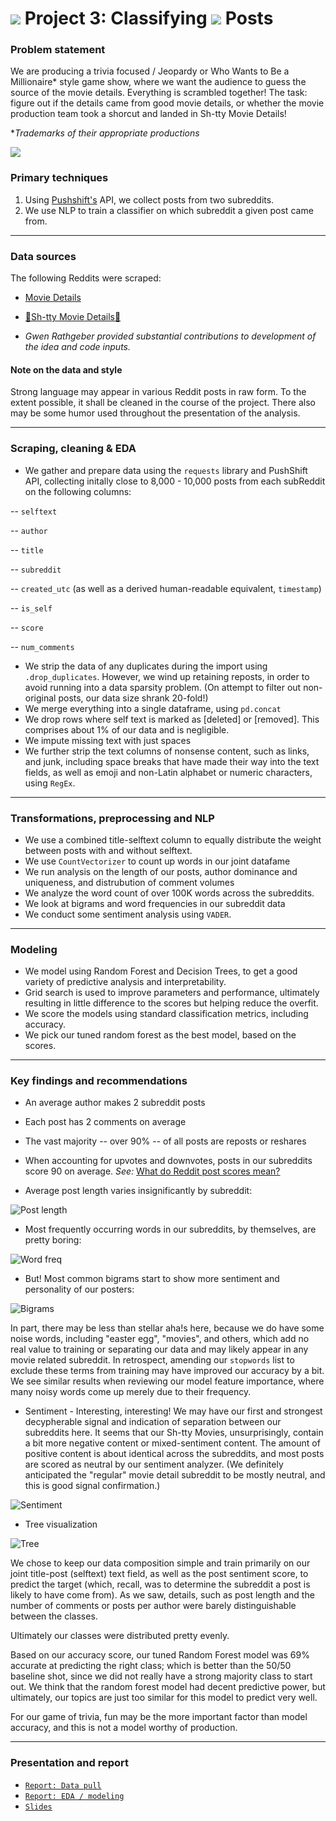# ![](https://ga-dash.s3.amazonaws.com/production/assets/logo-9f88ae6c9c3871690e33280fcf557f33.png) Project 3: Classifying ![](./images/reddit_icon.png) Posts

### Problem statement

We are producing a trivia focused / Jeopardy or Who Wants to Be a Millionaire* style game show, where we want the audience to guess the source of the movie details. Everything is scrambled together! The task: figure out if the details came from good movie details, or whether the movie production team took a shorcut and landed in Sh-tty Movie Details!

*_Trademarks of their appropriate productions_

![](https://www.bigraildiversity.co.uk/wp-content/uploads/2018/10/Night-at-the-Movies-Converted-900x600.png)

### Primary techniques

1. Using [Pushshift's](https://github.com/pushshift/api) API, we collect posts from two subreddits.
2. We use NLP to train a classifier on which subreddit a given post came from.
  
---

### Data sources

The following Reddits were scraped:

* [Movie Details](https://www.reddit.com/r/MovieDetails/)
* [💩Sh-tty Movie Details💩](https://www.reddit.com/r/shittymoviedetails/)

* _Gwen Rathgeber provided substantial contributions to development of the idea and code inputs._


#### Note on the data and style

Strong language may appear in various Reddit posts in raw form. To the extent possible, it shall be cleaned in the course of the project. There also may be some humor used throughout the presentation of the analysis.

---

### Scraping, cleaning & EDA

* We gather and prepare data using the `requests` library and PushShift API, collecting initally close to 8,000 - 10,000 posts from each subReddit on the following columns:

-- `selftext`

-- `author`

-- `title`

-- `subreddit`

-- `created_utc` (as well as a derived human-readable equivalent, `timestamp`)

-- `is_self`

-- `score`

-- `num_comments`

* We strip the data of any duplicates during the import using `.drop_duplicates`. However, we wind up retaining reposts, in order to avoid running into a data sparsity problem. (On attempt to filter out non-original posts, our data size shrank 20-fold!)
* We merge everything into a single dataframe, using `pd.concat`
* We drop rows where self text is marked as [deleted] or [removed]. This comprises about 1% of our data and is negligible.
* We impute missing text with just spaces
* We further strip the text columns of nonsense content, such as links, and junk, including space breaks that have made their way into the text fields, as well as emoji and non-Latin alphabet or numeric characters, using `RegEx`.

--- 

### Transformations, preprocessing and NLP

* We use a combined title-selftext column to equally distribute the weight between posts with and without selftext.
* We use `CountVectorizer` to count up words in our joint datafame
* We run analysis on the length of our posts, author dominance and uniqueness, and distrubution of comment volumes
* We analyze the word count of over 100K words across the subreddits.
* We look at bigrams and word frequencies in our subreddit data
* We conduct some sentiment analysis using `VADER`.

---

### Modeling

* We model using Random Forest and Decision Trees, to get a good variety of predictive analysis and interpretability.
* Grid search is used to improve parameters and performance, ultimately resulting in little difference to the scores but helping reduce the overfit.
* We score the models using standard classification metrics, including accuracy.
* We pick our tuned random forest as the best model, based on the scores.
  
---

### Key findings and recommendations

* An average author makes 2 subreddit posts 
* Each post has 2 comments on average
* The vast majority -- over 90% -- of all posts are reposts or reshares
* When accounting for upvotes and downvotes, posts in our subreddits score 90 on average. _See:_ [What do Reddit post scores mean?](https://www.reddit.com/wiki/faq#wiki_how_is_a_submission.27s_score_determined.3F)

* Average post length varies insignificantly by subreddit:

![Post length](./images/post_length.png)

* Most frequently occurring words in our subreddits, by themselves, are pretty boring:

![Word freq](./images/word_freq.png)

* But! Most common bigrams start to show more sentiment and personality of our posters:

![Bigrams](./images/bigrams.png)

In part, there may be less than stellar aha!s here, because we do have some noise words, including "easter egg", "movies", and others, which add no real value to training or separating our data and may likely appear in any movie related subreddit. In retrospect, amending our `stopwords` list to exclude these terms from training may have improved our accuracy by a bit. We see similar results when reviewing our model feature importance, where many noisy words come up merely due to their frequency.

* Sentiment - Interesting, interesting! We may have our first and strongest decypherable signal and indication of separation between our subreddits here. It seems that our Sh-tty Movies, unsurprisingly, contain a bit more negative content or mixed-sentiment content. The amount of positive content is about identical across the subreddits, and most posts are scored as neutral by our sentiment analyzer. (We definitely anticipated the "regular" movie detail subreddit to be mostly neutral, and this is good signal confirmation.)

![Sentiment](./images/sentiment.jpg)

* Tree visualization

![Tree](./images/tree.png)

We chose to keep our data composition simple and train primarily on our joint title-post (selftext) text field, as well as the post sentiment score, to predict the target (which, recall, was to determine the subreddit a post is likely to have come from). As we saw, details, such as post length and the number of comments or posts per author were barely distinguishable between the classes.

Ultimately our classes were distributed pretty evenly.

Based on our accuracy score, our tuned Random Forest model was 69% accurate at predicting the right class; which is better than the 50/50 baseline shot, since we did not really have a strong majority class to start out. We think that the random forest model had decent predictive power, but ultimately, our topics are just too similar for this model to predict very well.

For our game of trivia, fun may be the more important factor than model accuracy, and this is not a model worthy of production.

---

### Presentation and report

* [`Report: Data pull`](https://git.generalassemb.ly/cotica/project_3/blob/main/code/Project-3-Scraping-Subreddits-data-pull.ipynb)
* [`Report: EDA / modeling`](https://git.generalassemb.ly/cotica/project_3/blob/main/code/Project-3-Scraping-Subreddits-EDA-Modeling.ipynb)
* [`Slides`](https://docs.google.com/presentation/d/1774txe5GKxSPmvsxLAopb4RNMH6vJHXzSnMIYKXwLMk/edit?usp=sharing)
